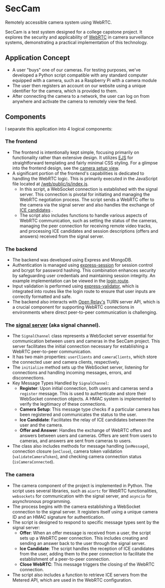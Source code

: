 # SecCam
Remotely accessible camera system using WebRTC.

SecCam is a test system designed for a college capstone project. It explores the security and applicability of [WebRTC](https://developer.mozilla.org/en-US/docs/Web/API/WebRTC_API) in camera surveillance systems, demonstrating a practical implementation of this technology.

## Application Concept
- A user "buys" one of our cameras. For testing purposes, we've developed a Python script compatible with any standard computer equipped with a camera, such as a Raspberry Pi with a camera module
- The user then registers an account on our website using a unique identifier for the camera, which is provided to them.
- After connecting the camera to a network, the user can log on from anywhere and activate the camera to remotely view the feed.
  
## Components 
I separate this application into 4 logical components:
 ### The frontend
 - The frontend is intentionally kept simple, focusing primarily on functionality rather than extensive design. It utilizes [EJS](https://ejs.co/) for straightforward templating and fairly minimal CSS styling. For a glimpse into the frontend design, see the [camera setup view](https://github.com/lyncasterc/sec-cam/blob/main/web/views/camera-setup.ejs).
- A significant portion of the frontend's capabilities is dedicated to handling the WebRTC logic. This is primarily executed in the JavaScript file located at [/web/public/js/index.js](https://github.com/lyncasterc/sec-cam/blob/main/web/public/js/index.js).
	- In this script, a WebSocket connection is established with the signal server. This connection is pivotal for initiating and managing the WebRTC negotiation process. The script sends a WebRTC offer to the camera via the signal server and also handles the exchange of [ICE candidates](https://developer.mozilla.org/en-US/docs/Web/API/RTCIceCandidate) .
	- The script also includes functions to handle various aspects of WebRTC communication, such as setting the status of the cameras, managing the peer connection for receiving remote video tracks, and processing ICE candidates and session descriptions (offers and answers) received from the signal server. 
### The backend
- The backend was developed using Express and MongoDB. 
- Authentication is managed using [express-session](https://expressjs.com/en/resources/middleware/session.html) for session control and bcrypt for password hashing. This combination enhances security by safeguarding user credentials and maintaining session integrity. An example implementation can be viewed in the [login route](https://github.com/lyncasterc/sec-cam/blob/main/web/routes/login.js).
- Input validation is performed using [express-validator](https://express-validator.github.io/docs), which is integrated into routes like the login route to ensure that user inputs are correctly formatted and safe.
- The backend also interacts with [Open Relay's](https://www.metered.ca/tools/openrelay/) TURN server API, which is a crucial component for supporting WebRTC connections in environments where direct peer-to-peer communication is challenging.
### The [signal server](https://developer.mozilla.org/en-US/docs/Web/API/WebRTC_API/Signaling_and_video_calling#the_signaling_server) (aka signal channel).
- The `SignalChannel` class represents a WebSocket server essential for communication between users and cameras in the SecCam project. This server facilitates the initial connection necessary for establishing a WebRTC peer-to-peer communication.
- It has two main properties: `userClients` and `cameraClients`, which store the connected user and camera clients, respectively.
- The `initialize` method sets up the WebSocket server, listening for connections and handling incoming messages, errors, and disconnections.
- Key Message Types Handled by `SignalChannel`:
    - **Register**: Upon initial connection, both users and cameras send a `register` message. This is used to authenticate and store their WebSocket connection objects. A HMAC system is implemented to verify the legitimacy of these connections.
    - **Camera Setup**: This message type checks if a particular camera has been registered and communicates the status to the user.
    - **Ice Candidate**: Facilitates the relay of ICE candidates between the user and the camera.
    - **Offer and Answer**: Handles the exchange of WebRTC offers and answers between users and cameras. Offers are sent from users to cameras, and answers are sent from cameras to users.
- The class also includes methods for message handling (`onMessage`), connection closure (`onClose`), camera token validation (`validateCameraToken`), and checking camera connection status (`isCameraConnected`).
### The camera
- The camera component of the project is implemented in Python. The script uses several libraries, such as `aiortc` for WebRTC functionalities, `websockets` for communication with the signal server, and `asyncio` for asynchronous programming.
- The process begins with the camera establishing a WebSocket connection to the signal server. It registers itself using a unique camera ID and an HMAC signature for authentication.
- The script is designed to respond to specific message types sent by the signal server:
    - **Offer**: When an offer message is received from a user, the script sets up a WebRTC peer connection. This includes creating and sending an answer back to the user through the signal server.
    - **Ice Candidate**: The script handles the reception of ICE candidates from the user, adding them to the peer connection to facilitate the establishment of a peer-to-peer connection.
    - **Close WebRTC**: This message triggers the closing of the WebRTC connection.
- The script also includes a function to retrieve ICE servers from the Metered API, which are used in the WebRTC configuration.
